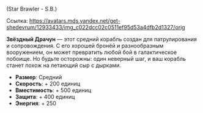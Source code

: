 (Star Brawler - S.B.)

Ссылка: https://avatars.mds.yandex.net/get-shedevrum/12933433/img_c022dcc02c0511ef95d53a4dfb2d1327/orig

**Звёздный Драчун** — этот средний корабль создан для патрулирования и сопровождения. С его хорошей бронёй и разнообразным вооружением, он может превратить любой бой в галактическое побоище. Но будьте осторожны: один неверный шаг, и ваш корабль станет похож на летающий сыр с дырками.

- **Размер**: Средний
- **Скорость**: + 200 единиц
- **Вместимость**: + 500 единиц
- **Защита**: + 400 единиц
- **Энергия**: + 250